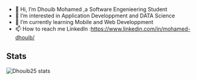 - 👋 Hi, I’m Dhouib Mohamed ,a Software Engenieering Student
- 👀 I’m interested in Application Developpment and DATA Science
- 🌱 I’m currently learning Mobile and Web Developpment 
- 📫 How to reach me LinkedIn :https://www.linkedin.com/in/mohamed-dhouib/

## Stats

![Dhouib25 stats](https://github-readme-stats.vercel.app/api?username=Dhouib25&show_icons=true)
<!---
Dhouib25/Dhouib25 is a ✨ special ✨ repository because its `README.md` (this file) appears on your GitHub profile.
You can click the Preview link to take a look at your changes.
--->
